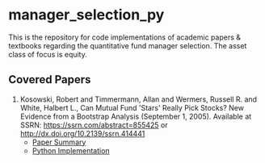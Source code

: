 # manager_selection_py

This is the repository for code implementations of academic papers & textbooks regarding the quantitative fund manager selection. The asset class of focus is equity.

## Covered Papers

1. Kosowski, Robert and Timmermann, Allan and Wermers, Russell R. and White, Halbert L., Can Mutual Fund 'Stars' Really Pick Stocks? New Evidence from a Bootstrap Analysis (September 1, 2005). Available at SSRN: <https://ssrn.com/abstract=855425> or <http://dx.doi.org/10.2139/ssrn.414441>
    - [Paper Summary](/papers/can_mutual_fund_stars_really_pick_stocs/README.md)
    - [Python Implementation](/papers/can_mutual_fund_stars_really_pick_stocs/implementation.py)
